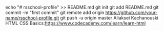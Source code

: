 echo "# rsschool-profile" >> README.md
git init
git add README.md
git commit -m "first commit"
git remote add origin https://github.com/your-name/rsschool-profile.git
git push -u origin master
Aliaksei Kachanouski
HTML CSS Basics:https://www.codecademy.com/learn/learn-html
